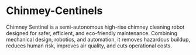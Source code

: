 # Chinmey-Centinels
Chimney Sentinel is a semi-autonomous high-rise chimney cleaning robot designed for safer, efficient, and eco-friendly maintenance. Combining mechanical design, robotics, and automation, it removes hazardous buildup, reduces human risk, improves air quality, and cuts operational costs.
